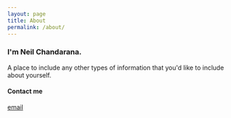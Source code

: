 ```yaml
---
layout: page
title: About
permalink: /about/
---
```


### I'm Neil Chandarana.

A place to include any other types of information that you'd like to include about yourself.

#### Contact me

[email](mailto:neil.chandarana18@gmail.com)